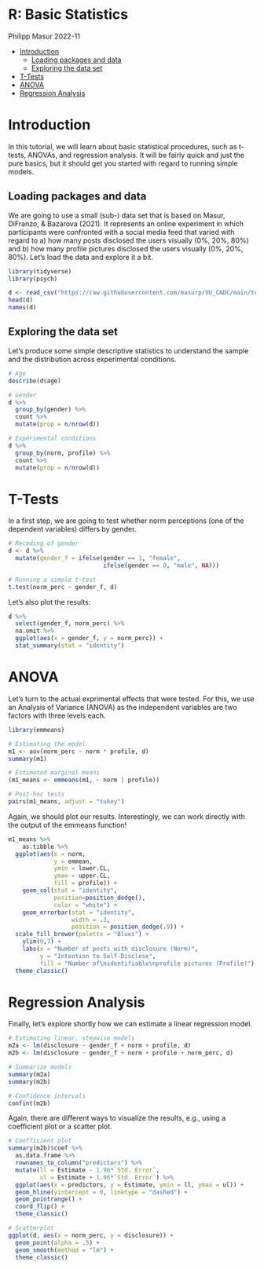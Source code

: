 R: Basic Statistics
================
Philipp Masur
2022-11

-   <a href="#introduction" id="toc-introduction">Introduction</a>
    -   <a href="#loading-packages-and-data"
        id="toc-loading-packages-and-data">Loading packages and data</a>
    -   <a href="#exploring-the-data-set"
        id="toc-exploring-the-data-set">Exploring the data set</a>
-   <a href="#t-tests" id="toc-t-tests">T-Tests</a>
-   <a href="#anova" id="toc-anova">ANOVA</a>
-   <a href="#regression-analysis" id="toc-regression-analysis">Regression
    Analysis</a>

# Introduction

In this tutorial, we will learn about basic statistical procedures, such
as t-tests, ANOVAs, and regression analysis. It will be fairly quick and
just the pure basics, but it should get you started with regard to
running simple models.

## Loading packages and data

We are going to use a small (sub-) data set that is based on Masur,
DiFranzo, & Bazarova (2021). It represents an online experiment in which
participants were confronted with a social media feed that varied with
regard to a) how many posts disclosed the users visually (0%, 20%, 80%)
and b) how many profile pictures disclosed the users visually (0%, 20%,
80%). Let’s load the data and explore it a bit.

``` r
library(tidyverse)
library(psych)

d <- read_csv("https://raw.githubusercontent.com/masurp/VU_CADC/main/tutorials/data/masur-et-al_data.csv")
head(d)
names(d)
```

## Exploring the data set

Let’s produce some simple descriptive statistics to understand the
sample and the distribution across experimental conditions.

``` r
# Age
describe(d$age)

# Gender
d %>%
  group_by(gender) %>%
  count %>%
  mutate(prop = n/nrow(d))

# Experimental conditions
d %>%
  group_by(norm, profile) %>%
  count %>%
  mutate(prop = n/nrow(d))
```

# T-Tests

In a first step, we are going to test whether norm perceptions (one of
the dependent variables) differs by gender.

``` r
# Recoding of gender
d <- d %>%
  mutate(gender_f = ifelse(gender == 1, "female", 
                           ifelse(gender == 0, "male", NA)))

# Running a simple t-test
t.test(norm_perc ~ gender_f, d)
```

Let’s also plot the results:

``` r
d %>% 
  select(gender_f, norm_perc) %>%
  na.omit %>%
  ggplot(aes(x = gender_f, y = norm_perc)) + 
  stat_summary(stat = "identity")
```

# ANOVA

Let’s turn to the actual exprimental effects that were tested. For this,
we use an Analysis of Variance (ANOVA) as the independent variables are
two factors with three levels each.

``` r
library(emmeans)

# Estimating the model
m1 <- aov(norm_perc ~ norm * profile, d)
summary(m1)

# Estimated marginal means
(m1_means <- emmeans(m1, ~ norm | profile))

# Post-hoc tests
pairs(m1_means, adjust = "tukey")
```

Again, we should plot our results. Interestingly, we can work directly
with the output of the emmeans function!

``` r
m1_means %>% 
    as.tibble %>%
  ggplot(aes(x = norm, 
             y = emmean, 
             ymin = lower.CL, 
             ymax = upper.CL,
             fill = profile)) +
    geom_col(stat = "identity",
             position=position_dodge(),
             color = "white") +
    geom_errorbar(stat = "identity",
                  width = .3,
                  position = position_dodge(.9)) +
  scale_fill_brewer(palette = "Blues") +
    ylim(0,7) +
    labs(x = "Number of posts with disclosure (Norm)", 
         y = "Intention to Self-Disclose",
         fill = "Number of\nidentifiable\nprofile pictures (Profile)") +
  theme_classic()
```

# Regression Analysis

Finally, let’s explore shortly how we can estimate a linear regression
model.

``` r
# Estimating linear, stepwise models
m2a <- lm(disclosure ~ gender_f + norm + profile, d)
m2b <- lm(disclosure ~ gender_f + norm + profile + norm_perc, d)

# Summarize models
summary(m2a)
summary(m2b)

# Confidence intervals
confint(m2b)
```

Again, there are different ways to visualize the results, e.g., using a
coefficient plot or a scatter plot.

``` r
# Coefficient plot
summary(m2b)$coef %>%
  as.data.frame %>%
  rownames_to_column("predictors") %>%
  mutate(ll = Estimate - 1.96*`Std. Error`,
         ul = Estimate + 1.96*`Std. Error`) %>%
  ggplot(aes(x = predictors, y = Estimate, ymin = ll, ymax = ul)) +
  geom_hline(yintercept = 0, linetype = "dashed") +
  geom_pointrange() +
  coord_flip() +
  theme_classic()

# Scatterplot
ggplot(d, aes(x = norm_perc, y = disclosure)) +
  geom_point(alpha = .5) +
  geom_smooth(method = "lm") +
  theme_classic()
```
